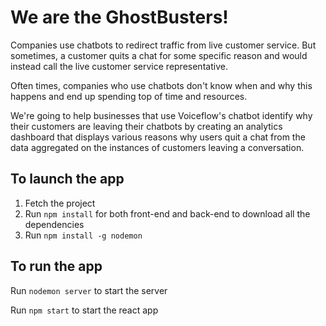 # We are the GhostBusters!
Companies use chatbots to redirect traffic from live customer service. But sometimes, a customer quits a chat for some specific reason and would instead call the live customer service representative.

Often times, companies who use chatbots don't know when and why this happens and end up spending top of time and resources.

We're going to help businesses that use Voiceflow's chatbot identify why their customers are leaving their chatbots by creating an analytics dashboard that displays various reasons why users quit a chat from the data aggregated on the instances of customers leaving a conversation.

## To launch the app
1. Fetch the project
2. Run ```npm install``` for both front-end and back-end to download all the dependencies
3. Run ```npm install -g nodemon```

## To run the app 
Run ```nodemon server``` to start the server

Run ```npm start``` to start the react app
